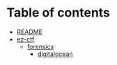 # Table of contents

* [README](README.md)
* [ez-ctf](ez-ctf/README.md)
  * [forensics](ez-ctf/forensics/README.md)
    * [digitalocean](ez-ctf/forensics/digitalocean.md)
